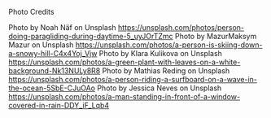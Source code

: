 Photo Credits

Photo by Noah Näf on Unsplash https://unsplash.com/photos/person-doing-paragliding-during-daytime-5_uyJOrTZmc
Photo by MazurMaksym Mazur on Unsplash https://unsplash.com/photos/a-person-is-skiing-down-a-snowy-hill-C4x4Yoj_Vjw
Photo by Klara Kulikova on Unsplash https://unsplash.com/photos/a-green-plant-with-leaves-on-a-white-background-Nk13NULy8R8
Photo by Mathias Reding on Unsplash https://unsplash.com/photos/a-person-riding-a-surfboard-on-a-wave-in-the-ocean-5SbE-CJuOAo
Photo by Jessica Neves on Unsplash https://unsplash.com/photos/a-man-standing-in-front-of-a-window-covered-in-rain-DDY_iF_Lqb4
